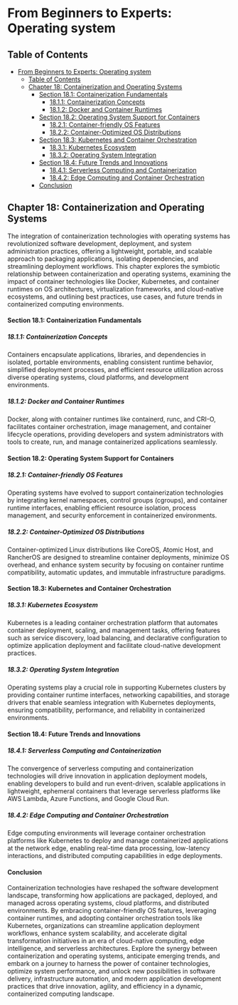 # From Beginners to Experts: Operating system
## Table of Contents
- [From Beginners to Experts: Operating system](#from-beginners-to-experts-operating-system)
  - [Table of Contents](#table-of-contents)
  - [Chapter 18: Containerization and Operating Systems](#chapter-18-containerization-and-operating-systems)
      - [Section 18.1: Containerization Fundamentals](#section-181-containerization-fundamentals)
        - [18.1.1: Containerization Concepts](#1811-containerization-concepts)
        - [18.1.2: Docker and Container Runtimes](#1812-docker-and-container-runtimes)
      - [Section 18.2: Operating System Support for Containers](#section-182-operating-system-support-for-containers)
        - [18.2.1: Container-friendly OS Features](#1821-container-friendly-os-features)
        - [18.2.2: Container-Optimized OS Distributions](#1822-container-optimized-os-distributions)
      - [Section 18.3: Kubernetes and Container Orchestration](#section-183-kubernetes-and-container-orchestration)
        - [18.3.1: Kubernetes Ecosystem](#1831-kubernetes-ecosystem)
        - [18.3.2: Operating System Integration](#1832-operating-system-integration)
      - [Section 18.4: Future Trends and Innovations](#section-184-future-trends-and-innovations)
        - [18.4.1: Serverless Computing and Containerization](#1841-serverless-computing-and-containerization)
        - [18.4.2: Edge Computing and Container Orchestration](#1842-edge-computing-and-container-orchestration)
      - [Conclusion](#conclusion)

## Chapter 18: Containerization and Operating Systems

The integration of containerization technologies with operating systems has revolutionized software development, deployment, and system administration practices, offering a lightweight, portable, and scalable approach to packaging applications, isolating dependencies, and streamlining deployment workflows. This chapter explores the symbiotic relationship between containerization and operating systems, examining the impact of container technologies like Docker, Kubernetes, and container runtimes on OS architectures, virtualization frameworks, and cloud-native ecosystems, and outlining best practices, use cases, and future trends in containerized computing environments.

#### Section 18.1: Containerization Fundamentals

##### 18.1.1: Containerization Concepts

Containers encapsulate applications, libraries, and dependencies in isolated, portable environments, enabling consistent runtime behavior, simplified deployment processes, and efficient resource utilization across diverse operating systems, cloud platforms, and development environments.

##### 18.1.2: Docker and Container Runtimes

Docker, along with container runtimes like containerd, runc, and CRI-O, facilitates container orchestration, image management, and container lifecycle operations, providing developers and system administrators with tools to create, run, and manage containerized applications seamlessly.

#### Section 18.2: Operating System Support for Containers

##### 18.2.1: Container-friendly OS Features

Operating systems have evolved to support containerization technologies by integrating kernel namespaces, control groups (cgroups), and container runtime interfaces, enabling efficient resource isolation, process management, and security enforcement in containerized environments.

##### 18.2.2: Container-Optimized OS Distributions

Container-optimized Linux distributions like CoreOS, Atomic Host, and RancherOS are designed to streamline container deployments, minimize OS overhead, and enhance system security by focusing on container runtime compatibility, automatic updates, and immutable infrastructure paradigms.

#### Section 18.3: Kubernetes and Container Orchestration

##### 18.3.1: Kubernetes Ecosystem

Kubernetes is a leading container orchestration platform that automates container deployment, scaling, and management tasks, offering features such as service discovery, load balancing, and declarative configuration to optimize application deployment and facilitate cloud-native development practices.

##### 18.3.2: Operating System Integration

Operating systems play a crucial role in supporting Kubernetes clusters by providing container runtime interfaces, networking capabilities, and storage drivers that enable seamless integration with Kubernetes deployments, ensuring compatibility, performance, and reliability in containerized environments.

#### Section 18.4: Future Trends and Innovations

##### 18.4.1: Serverless Computing and Containerization

The convergence of serverless computing and containerization technologies will drive innovation in application deployment models, enabling developers to build and run event-driven, scalable applications in lightweight, ephemeral containers that leverage serverless platforms like AWS Lambda, Azure Functions, and Google Cloud Run.

##### 18.4.2: Edge Computing and Container Orchestration

Edge computing environments will leverage container orchestration platforms like Kubernetes to deploy and manage containerized applications at the network edge, enabling real-time data processing, low-latency interactions, and distributed computing capabilities in edge deployments.

#### Conclusion

Containerization technologies have reshaped the software development landscape, transforming how applications are packaged, deployed, and managed across operating systems, cloud platforms, and distributed environments. By embracing container-friendly OS features, leveraging container runtimes, and adopting container orchestration tools like Kubernetes, organizations can streamline application deployment workflows, enhance system scalability, and accelerate digital transformation initiatives in an era of cloud-native computing, edge intelligence, and serverless architectures. Explore the synergy between containerization and operating systems, anticipate emerging trends, and embark on a journey to harness the power of container technologies, optimize system performance, and unlock new possibilities in software delivery, infrastructure automation, and modern application development practices that drive innovation, agility, and efficiency in a dynamic, containerized computing landscape.